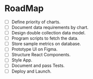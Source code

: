 # RoadMap

- [ ] Define priority of charts.
- [ ] Document data requirements by chart.
- [ ] Design double collection data model.
- [ ] Program scripts to fetch the data.
- [ ] Store sample metrics on database.
- [ ] Prototype UI on Figma.
- [ ] Structure React Components.
- [ ] Style App.
- [ ] Document and pass Tests.
- [ ] Deploy and Launch.
